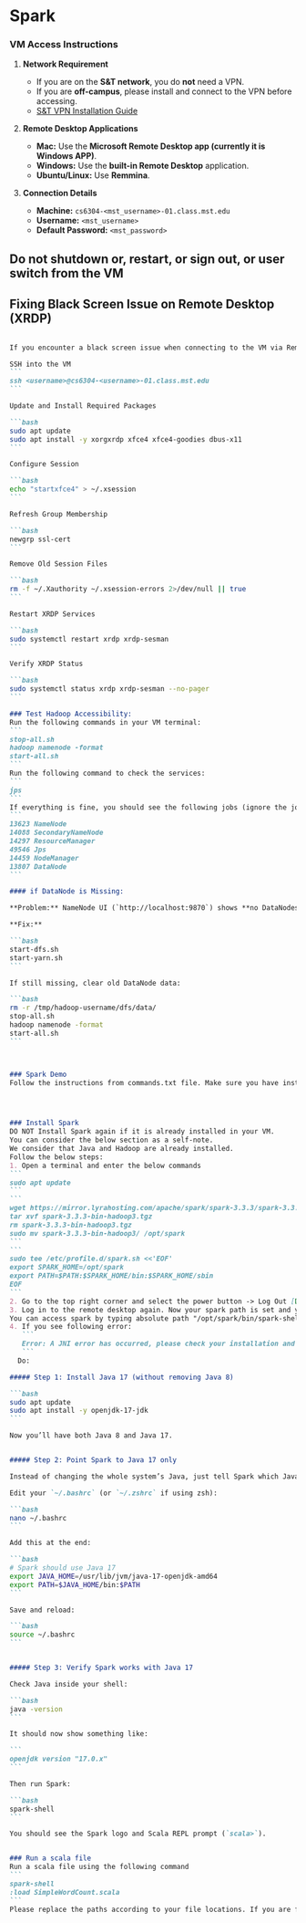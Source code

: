 # Spark

### VM Access Instructions

1. **Network Requirement**

   * If you are on the **S\&T network**, you do **not** need a VPN.
   * If you are **off-campus**, please install and connect to the VPN before accessing.
   * [S\&T VPN Installation Guide](https://it.mst.edu/services/vpn/)

2. **Remote Desktop Applications**

   * **Mac:** Use the **Microsoft Remote Desktop app (currently it is Windows APP)**.
   * **Windows:** Use the **built-in Remote Desktop** application.
   * **Ubuntu/Linux:** Use **Remmina**.

3. **Connection Details**

   * **Machine:** `cs6304-<mst_username>-01.class.mst.edu`
   * **Username:** `<mst_username>`
   * **Default Password:** `<mst_password>`
     
## Do not shutdown or, restart, or sign out, or user switch from the VM

## Fixing Black Screen Issue on Remote Desktop (XRDP)

````markdown

If you encounter a black screen issue when connecting to the VM via Remote Desktop, follow the steps below:

SSH into the VM
```
ssh <username>@cs6304-<username>-01.class.mst.edu
```

Update and Install Required Packages

```bash
sudo apt update
sudo apt install -y xorgxrdp xfce4 xfce4-goodies dbus-x11
```

Configure Session

```bash
echo "startxfce4" > ~/.xsession
```

Refresh Group Membership

```bash
newgrp ssl-cert
```

Remove Old Session Files

```bash
rm -f ~/.Xauthority ~/.xsession-errors 2>/dev/null || true
```

Restart XRDP Services

```bash
sudo systemctl restart xrdp xrdp-sesman
```

Verify XRDP Status

```bash
sudo systemctl status xrdp xrdp-sesman --no-pager
```

### Test Hadoop Accessibility:
Run the following commands in your VM terminal:
```
stop-all.sh
hadoop namenode -format
start-all.sh
```
Run the following command to check the services:
```
jps
```
If everything is fine, you should see the following jobs (ignore the job number in the left) running
```
13623 NameNode
14088 SecondaryNameNode
14297 ResourceManager
49546 Jps
14459 NodeManager
13807 DataNode
```

#### if DataNode is Missing:

**Problem:** NameNode UI (`http://localhost:9870`) shows **no DataNodes**.

**Fix:**

```bash
start-dfs.sh
start-yarn.sh
```

If still missing, clear old DataNode data:

```bash
rm -r /tmp/hadoop-username/dfs/data/
stop-all.sh
hadoop namenode -format
start-all.sh
```



### Spark Demo
Follow the instructions from commands.txt file. Make sure you have installed Spark in your VM.




### Install Spark
DO NOT Install Spark again if it is already installed in your VM.  
You can consider the below section as a self-note.  
We consider that Java and Hadoop are already installed.
Follow the below steps:
1. Open a terminal and enter the below commands
```
sudo apt update
```
```
wget https://mirror.lyrahosting.com/apache/spark/spark-3.3.3/spark-3.3.3-bin-hadoop3.tgz
tar xvf spark-3.3.3-bin-hadoop3.tgz
rm spark-3.3.3-bin-hadoop3.tgz
sudo mv spark-3.3.3-bin-hadoop3/ /opt/spark 
```
```
sudo tee /etc/profile.d/spark.sh <<'EOF'
export SPARK_HOME=/opt/spark
export PATH=$PATH:$SPARK_HOME/bin:$SPARK_HOME/sbin
EOF
```
2. Go to the top right corner and select the power button -> Log Out [Don't power off]
3. Log in to the remote desktop again. Now your spark path is set and you can type "spark-shell" in the terminal to access spark.
You can access spark by typing absolute path "/opt/spark/bin/spark-shell" also.
4. If you see following error:
   ```
   Error: A JNI error has occurred, please check your installation and try again Exception in thread "main" java.lang.UnsupportedClassVersionError:
   ```
  Do:

##### Step 1: Install Java 17 (without removing Java 8)

```bash
sudo apt update
sudo apt install -y openjdk-17-jdk
```

Now you’ll have both Java 8 and Java 17.


##### Step 2: Point Spark to Java 17 only

Instead of changing the whole system’s Java, just tell Spark which Java to use by setting the `JAVA_HOME` variable.

Edit your `~/.bashrc` (or `~/.zshrc` if using zsh):

```bash
nano ~/.bashrc
```

Add this at the end:

```bash
# Spark should use Java 17
export JAVA_HOME=/usr/lib/jvm/java-17-openjdk-amd64
export PATH=$JAVA_HOME/bin:$PATH
```

Save and reload:

```bash
source ~/.bashrc
```


##### Step 3: Verify Spark works with Java 17

Check Java inside your shell:

```bash
java -version
```

It should now show something like:

```
openjdk version "17.0.x"
```

Then run Spark:

```bash
spark-shell
```

You should see the Spark logo and Scala REPL prompt (`scala>`).


### Run a scala file
Run a scala file using the following command 
```
spark-shell
:load SimpleWordCount.scala
```
Please replace the paths according to your file locations. If you are facing issues please make sure you are giving the correct paths while loading the Hadoop file from the HDFS
